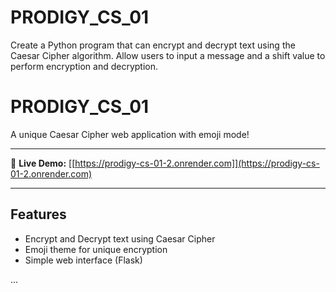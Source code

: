 # PRODIGY_CS_01
Create a Python program that can encrypt and decrypt text using the Caesar Cipher algorithm. Allow users to input a message and a shift value to perform encryption and decryption.
# PRODIGY_CS_01

A unique Caesar Cipher web application with emoji mode!

---

🚀 **Live Demo:** [[https://prodigy-cs-01-2.onrender.com]](https://prodigy-cs-01-2.onrender.com)


---

## Features

- Encrypt and Decrypt text using Caesar Cipher
- Emoji theme for unique encryption
- Simple web interface (Flask)

...
